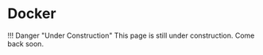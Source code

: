 # Docker

!!! Danger "Under Construction"
    This page is still under construction. Come back soon.
